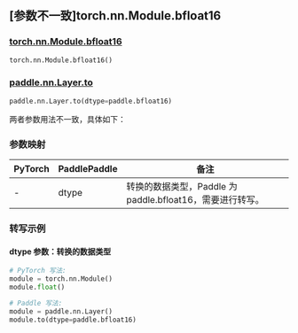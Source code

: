 ## [参数不一致]torch.nn.Module.bfloat16

### [torch.nn.Module.bfloat16](https://pytorch.org/docs/stable/generated/torch.nn.Module.html#torch.nn.Module.bfloat16)

```python
torch.nn.Module.bfloat16()
```

### [paddle.nn.Layer.to](https://www.paddlepaddle.org.cn/documentation/docs/zh/api/paddle/nn/Layer_cn.html#to-device-none-dtype-none-blocking-none)

```python
paddle.nn.Layer.to(dtype=paddle.bfloat16)
```

两者参数用法不一致，具体如下：

### 参数映射

| PyTorch | PaddlePaddle | 备注                                                      |
| ------- | ------------ | --------------------------------------------------------- |
| -       | dtype        | 转换的数据类型，Paddle 为 paddle.bfloat16，需要进行转写。 |

### 转写示例

#### dtype 参数：转换的数据类型

```python
# PyTorch 写法:
module = torch.nn.Module()
module.float()

# Paddle 写法:
module = paddle.nn.Layer()
module.to(dtype=paddle.bfloat16)
```
